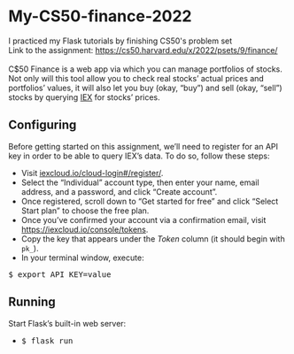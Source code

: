 # My-CS50-finance-2022

I practiced my Flask tutorials by finishing CS50's problem set<br>
Link to the assignment: https://cs50.harvard.edu/x/2022/psets/9/finance/
<br><br>
C$50 Finance is a web app via which you can manage portfolios of stocks. Not only will this tool allow you to check real stocks’ actual prices and portfolios’ values, it will also let you buy (okay, “buy”) and sell (okay, “sell”) stocks by querying 
[IEX](https://exchange.iex.io/products/market-data-connectivity/) 
for stocks’ prices.

## Configuring
Before getting started on this assignment, we’ll need to register for an API key in order to be able to query IEX’s data. To do so, follow these steps:
- Visit [iexcloud.io/cloud-login#/register/](https://iexcloud.io/cloud-login#/register/).
- Select the “Individual” account type, then enter your name, email address, and a password, and click “Create account”.
- Once registered, scroll down to “Get started for free” and click “Select Start plan” to choose the free plan.
- Once you’ve confirmed your account via a confirmation email, visit https://iexcloud.io/console/tokens.
- Copy the key that appears under the <i>Token</i> column (it should begin with <code>pk_</code>).
- In your terminal window, execute:
<pre>$ export API_KEY=value</pre>

## Running
Start Flask’s built-in web server:
- <pre>$ flask run</pre>
